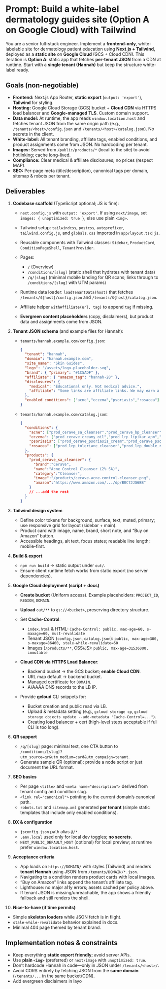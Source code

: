 # Prompt: Build a white-label dermatology guides site (Option A on Google Cloud) with Tailwind

You are a senior full-stack engineer. Implement a **frontend-only**, white-labelable site for dermatology patient education using **Next.js + Tailwind**, deployed as a **static site** on **Google Cloud** (GCS + Cloud CDN). This iteration is **Option A**: static app that fetches **per-tenant JSON** from a CDN at runtime. Start with a **single tenant (Hannah)** but keep the structure white-label ready.

## Goals (non-negotiable)

* **Frontend:** Next.js App Router, **static export** (`output: 'export'`), **Tailwind** for styling.
* **Hosting:** Google Cloud Storage (GCS) bucket + **Cloud CDN** via HTTPS load balancer and **Google-managed TLS**. Custom domain support.
* **Data model:** At runtime, the app reads `window.location.host` and fetches tenant JSON from the same origin path (e.g., `/tenants/<host>/config.json` and `/tenants/<host>/catalog.json`). No secrets in the client.
* **White-label:** All tenant branding, affiliate tags, enabled conditions, and product assignments come from JSON. No hardcoding per tenant.
* **Images:** Served from `/public/products/*` (local to the site) to avoid hotlinking; cache long-lived.
* **Compliance:** Clear medical & affiliate disclosures; no prices (respect MAP).
* **SEO:** Per-page meta (title/description), canonical tags per domain, sitemap & robots per tenant.

## Deliverables

1. **Codebase scaffold** (TypeScript optional; JS is fine):

   * `next.config.js` with `output: 'export'`. If using `next/image`, set `images: { unoptimized: true }`, else use plain `<img>`.
   * Tailwind setup: `tailwindcss`, `postcss`, `autoprefixer`, `tailwind.config.js`, and `globals.css` imported in `app/layout.tsx|js`.
   * Reusable components with Tailwind classes: `Sidebar`, `ProductCard`, `ConditionPageShell`, `TenantProvider`.
   * Pages:

     * `/` (Overview)
     * `/conditions/[slug]` (static shell that hydrates with tenant data)
     * `/q/[slug]` (minimal mobile landing for QR scans; links through to `/conditions/[slug]` with UTM params)
   * Runtime data loader: `loadTenantData(host)` that fetches `/tenants/${host}/config.json` and `/tenants/${host}/catalog.json`.
   * Affiliate helper `withAffiliate(url, tag)` to append `tag` if missing.
   * **Evergreen content placeholders** (copy, disclaimers), but product data and assignments come from JSON.

2. **Tenant JSON schema** (and example files for Hannah):

   * `tenants/hannah.example.com/config.json`:

     ```json
     {
       "tenant": "hannah",
       "domain": "hannah.example.com",
       "site_name": "Skin Guides",
       "logo": "/assets/logo-placeholder.svg",
       "brand": { "primary": "#1C5ADF" },
       "affiliate": { "amazon_tag": "hannah-20" },
       "disclosures": {
         "medical": "Educational only. Not medical advice.",
         "affiliate": "Some links are affiliate links. We may earn a small commission at no cost to you."
       },
       "enabled_conditions": ["acne","eczema","psoriasis","rosacea"]
     }
     ```
   * `tenants/hannah.example.com/catalog.json`:

     ```json
     {
       "conditions": {
         "acne": ["prod_cerave_sa_cleanser","prod_cerave_bp_cleanser","prod_lrp_effaclar_sa","prod_lrp_toleriane_cleanser"],
         "eczema": ["prod_cerave_creamy_oil","prod_lrp_lipikar_apm","prod_lrp_eczema_cream"],
         "psoriasis": ["prod_cerave_psoriasis_cream","prod_cerave_psoriasis_cleanser","prod_lrp_cicaplast_b5"],
         "rosacea": ["prod_lrp_toleriane_cleanser","prod_lrp_double_repair","prod_lrp_anthelios_50","prod_cerave_mineral_50"]
       },
       "products": {
         "prod_cerave_sa_cleanser": {
           "brand":"CeraVe",
           "name":"Acne Control Cleanser (2% SA)",
           "category":"Cleanser",
           "image":"/products/cerave-acne-control-cleanser.png",
           "amazon":"https://www.amazon.com/.../dp/B0C7JJG6BB"
         }
         // ...add the rest
       }
     }
     ```

3. **Tailwind design system**

   * Define color tokens for background, surface, text, muted, primary; use responsive grid for layout (sidebar + main).
   * Product card with image, name, brand, short note, and “Buy on Amazon” button.
   * Accessible headings, alt text, focus states; readable line length; mobile-first.

4. **Build & export**

   * `npm run build` → static output under `out/`.
   * Ensure client runtime fetch works from static export (no server dependencies).

5. **Google Cloud deployment (script + docs)**

   * **Create bucket** (Uniform access). Example placeholders: `PROJECT_ID`, `REGION`, `DOMAIN`.
   * **Upload** `out/**` to `gs://<bucket>`, preserving directory structure.
   * Set **Cache-Control**:

     * `index.html` & HTML: `Cache-Control: public, max-age=60, s-maxage=60, must-revalidate`
     * Tenant JSON (`config.json`, `catalog.json`): `public, max-age=300, s-maxage=86400, stale-while-revalidate=60`
     * Images (`/products/**`, CSS/JS): `public, max-age=31536000, immutable`
   * **Cloud CDN via HTTPS Load Balancer**:

     * Backend bucket → the GCS bucket; **enable Cloud CDN**.
     * URL map default → backend bucket.
     * Managed certificate for `DOMAIN`.
     * A/AAAA DNS records to the LB IP.
   * Provide **gcloud** CLI snippets for:

     * Bucket creation and public read via LB.
     * Upload & metadata setting (e.g., `gcloud storage cp`, `gcloud storage objects update --add-metadata "Cache-Control=..."`).
     * Creating load balancer + cert (high-level steps acceptable if full CLI is too long).

6. **QR support**

   * `/q/[slug]` page: minimal text, one CTA button to `/conditions/[slug]?utm_source=qr&utm_medium=card&utm_campaign=tenant`.
   * Generate sample QR (optional): provide a node script or just document the URL format.

7. **SEO basics**

   * Per page `<title>` and `<meta name="description">` derived from tenant config and condition slug.
   * `<link rel="canonical">` pointing to the current domain’s canonical path.
   * `robots.txt` and `sitemap.xml` generated **per tenant** (simple static templates that include only enabled conditions).

8. **DX & configuration**

   * `jsconfig.json` path alias `@/*`.
   * `.env.local` used only for local dev toggles; **no secrets**.
   * `NEXT_PUBLIC_DEFAULT_HOST` (optional) for local preview; at runtime prefer `window.location.host`.

9. **Acceptance criteria**

   * App loads on `https://DOMAIN/` with styles (Tailwind) and renders **tenant Hannah** using JSON from `/tenants/DOMAIN/*.json`.
   * Navigating to a condition renders product cards with local images.
   * “Buy on Amazon” links append the tenant’s affiliate tag.
   * Lighthouse: no major a11y errors; assets cached per policy above.
   * If tenant JSON is missing/unreachable, the app shows a friendly fallback and still renders the shell.

10. **Nice-to-have (if time permits)**

* Simple **skeleton loaders** while JSON fetch is in flight.
* `stale-while-revalidate` behavior explained in docs.
* Minimal 404 page themed by tenant brand.

## Implementation notes & constraints

* Keep everything **static export friendly**; avoid server APIs.
* Use **plain `<img>`** (preferred) or `next/image` with `unoptimized: true`.
* Don’t hardcode Hannah in code—only in JSON under `/tenants/<host>/`.
* Avoid CORS entirely by fetching JSON from the **same domain** (`/tenants/...` in the same bucket/CDN).
* Add evergreen disclaimers in layo
